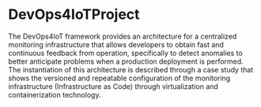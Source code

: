 # DevOps4IoTProject
The DevOps4IoT framework provides an architecture for a centralized monitoring infrastructure that allows developers to obtain fast and continuous feedback from operation, specifically to detect anomalies to better anticipate problems when a production deployment is performed. The instantiation of this architecture is described through a case study that shows the versioned and repeatable configuration of the monitoring infrastructure (Infrastructure as Code) through virtualization and containerization technology.
